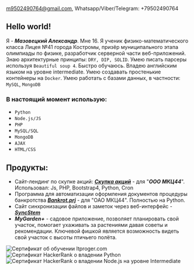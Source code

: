 
m9502490764@gmail.com, Whatsapp/Viber/Telegram: +79502490764

## Hello world! ##
Я - ***Мазовецкий Александр***. Мне 16. Я ученик физико-математического класса Лицея №41 города Костромы, призёр муниципального этапа олимпиады по физике, разработчик серверной части веб-приложений. Знаю архитектурные принципы: ` DRY, DIP, SOLID `. Умею писать парсеры используя ` Beautiful soup 4 `. Быстро обучаюсь. Владею английским языком на уровне intermediate. Умею создавать простенькие контейнеры на `Docker`. Умею работать с базами данных, в частности: `MySQL`, `MongoDB`

### В настоящий момент использую: ###
- `Python`
- `Node.js/JS`
- `PHP`
- `MySQL/SQL`
- `MongoDB`
- `AJAX`
- `HTML/CSS`

## Продукты: ##
- Сайт-лендинг по скупке акций: ***[Скупка акций](https://github.com/AVM1805/BuyingUpQuotes)*** - для "***ООО МКЦ44***". Использовал: Js, PHP, Bootstrap4, Python, Cron
- Программа для автоматизации оформления документов процедуры банкротства ***[Bankrot.prj](https://github.com/AVM1805/Bankrot.prj)*** - для "ОАО МКЦ44". Полностью на Python.
- Сайт синхронизации файлов и заметок через веб-интерфейс -***[SyncStem](https://github.com/AVM1805/SyncEcosystem)***
- ***MyGarden+*** - садовое приложение, позволяет планировать свой участок, помогает ухаживать за растениями давая советы и рекомендации. Ключевой фишкой является возможность видеть свой участок с высоты птичьего полёта.

<!--[Сертификат об обучении Itproger.com](https://github.com/AVM1805/AVM1805/files/6190330/diplom.pdf)-->
![Сертификат об обучении Itproger.com](https://user-images.githubusercontent.com/63596853/133939055-7004e209-ce92-4605-9c94-38fd0360f9ae.jpg)
![Сертификат HackerRank о владении Python](https://user-images.githubusercontent.com/63596853/133938906-fa049cca-d911-4d7a-9413-a096544ab178.png)
![Сертификат HackerRank о владении Node.js на уровне Intermediate](https://user-images.githubusercontent.com/63596853/134394868-6abd50fb-bbe4-4610-8c94-413eeb9beb97.png)

